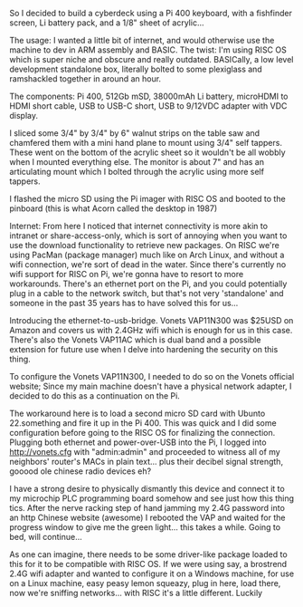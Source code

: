 So I decided to build a cyberdeck using a Pi 400 keyboard, with a fishfinder screen, Li battery pack, and a 1/8" sheet of acrylic...

The usage: I wanted a little bit of internet, and would otherwise use the machine to dev in ARM assembly and BASIC.
The twist: I'm using RISC OS which is super niche and obscure and really outdated. 
BASICally, a low level development standalone box, literally bolted to some plexiglass and ramshackled together in around an hour.

The components: Pi 400, 512Gb mSD, 38000mAh Li battery, microHDMI to HDMI short cable, USB to USB-C short, USB to 9/12VDC adapter with VDC display.

I sliced some 3/4" by 3/4" by 6" walnut strips on the table saw and chamfered them with a mini hand plane to mount using 3/4" self tappers.
These went on the bottom of the acrylic sheet so it wouldn't be all wobbly when I mounted everything else. 
The monitor is about 7" and has an articulating mount which I bolted through the acrylic using more self tappers.

I flashed the micro SD using the Pi imager with RISC OS and booted to the pinboard (this is what Acorn called the desktop in 1987)

Internet:
From here I noticed that internet connectivity is more akin to intranet or share-access-only, which is sort of annoying when you want to use the
download functionality to retrieve new packages. On RISC we're using PacMan (package manager) much like on Arch Linux, and without a wifi connection,
we're sort of dead in the water. Since there's currently no wifi support for RISC on Pi, we're gonna have to resort to more workarounds.
There's an ethernet port on the Pi, and you could potentially plug in a cable to the network switch, but that's not very 'standalone' and 
someone in the past 35 years has to have solved this for us...

Introducing the ethernet-to-usb-bridge. Vonets VAP11N300 was $25USD on Amazon and covers us with 2.4GHz wifi which is enough for us in this case.
There's also the Vonets VAP11AC which is dual band and a possible extension for future use when I delve into hardening the security on this thing.

To configure the Vonets VAP11N300, I needed to do so on the Vonets official website; Since my main machine doesn't have a physical network adapter,
I decided to do this as a continuation on the Pi.

The workaround here is to load a second micro SD card with Ubunto 22.something and fire it up in the Pi 400. This was quick and I did some configuration before going to the RISC OS for finalizing the connection. 
Plugging both ethernet and power-over-USB into the Pi, I logged into http://vonets.cfg with "admin:admin" and proceeded to witness all of my 
neighbors' router's MACs in plain text... plus their decibel signal strength, gooood ole chinese radio devices eh?

I have a strong desire to physically dismantly this device and connect it to my microchip PLC programming board somehow and see just how this 
thing tics. After the nerve racking step of hand jamming my 2.4G password into an http Chinese website (awesome) I rebooted the VAP and waited 
for the progress window to give me the green light... this takes a while. Going to bed, will continue...

As one can imagine, there needs to be some driver-like package loaded to this for it to be compatible with RISC OS. 
If we were using say, a brostrend 2.4G wifi adapter and wanted to configure it on a Windows machine, for use on a Linux machine,
easy peasy lemon squeazy, plug in here, load there, now we're sniffing networks... with RISC it's a little different. 
Luckily 









